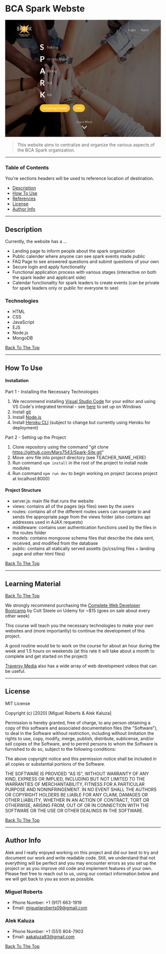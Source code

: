 # BCA Spark Webste

![Project Image](./project_preview.png)

> This website aims to centralize and organize the various aspects of the BCA Spark organization.

---

### Table of Contents
You're sections headers will be used to reference location of destination.

- [Description](#description)
- [How To Use](#how-to-use)
- [References](#references)
- [License](#license)
- [Author Info](#author-info)

---

## Description

Currently, the website has a ...
- Landing page to inform people about the spark organization
- Public calender where anyone can see spark events made public
- FAQ Page to see answered questions and submit questions of your own
- Secure login and apply functionality
- Functional application process with various stages (interactive on both the spark leader and applicant side)
- Calendar functionality for spark leaders to create events (can be private for spark leaders only or public for everyone to see)

### Technologies
- HTML
- CSS
- JavaScript
- EJS
- Node.js
- MongoDB

[Back To The Top](#bca-spark-website)

---

## How To Use

#### Installation

Part 1 - Installing the Necessary Technologies

1. We recommend installing [Visual Studio Code](https://code.visualstudio.com/download) for your editor and using VS Code's integrated terminal - see [here](https://stackoverflow.com/a/50527994) to set up on Windows
2. Install [git](https://git-scm.com/downloads)
3. Install [Node.js](https://nodejs.org/en/download/)
4. Install [Heroku CLI](https://devcenter.heroku.com/articles/heroku-cli#download-and-install) (subject to change but currently using Heroku for deployment)

Part 2 - Setting up the Project

1. Clone repository using the command "git clone https://github.com/Mars7543/Spark-Site.git"
3. Move .env file into project directory (see TEACHER_NAME_HERE)
4. Run command `npm install` in the root of the project to install node modules
5. Run command `npm run dev` to begin working on project (access project at localhost:8000)

#### Project Structure

- server.js: main file that runs the website
- views: contains all of the pages (ejs files) seen by the users
- routes: contains all of the different routes users can navigate to and sends the appropriate page from the views folder (also contains api addresses used in AJAX requests)
- middleware: contains user authentication functions used by the files in the routes folder
- models: contains mongoose schema files that describe the data sent, received, and modified from the database
- public: contains all statically served assetts (js/css/img files + landing page and other html files)

[Back To The Top](#bca-spark-website)

---

## Learning Material
[Back To The Top](#bca-spark-website)

We strongly recommend purchasing the [Complete Web Developer Bootcamp](https://www.udemy.com/course/the-web-developer-bootcamp/) by Colt Steele on Udemy for ~$15 (goes on sale about every other week)

This course will teach you the necessary technologies to make your own websites and (more importantly) to continue the development of this project.

A good routine would be to work on the course for about an hour during the week and 1.5 hours on weekends (at this rate it will take about a month to complete and get started on the project)

[Traversy Media](https://www.youtube.com/user/TechGuyWeb) also has a wide array of web development videos that can be useful.

---

## License

MIT License

Copyright (c) [2020] [Miguel Roberts & Alek Kaluza]

Permission is hereby granted, free of charge, to any person obtaining a copy
of this software and associated documentation files (the "Software"), to deal
in the Software without restriction, including without limitation the rights
to use, copy, modify, merge, publish, distribute, sublicense, and/or sell
copies of the Software, and to permit persons to whom the Software is
furnished to do so, subject to the following conditions:

The above copyright notice and this permission notice shall be included in all
copies or substantial portions of the Software.

THE SOFTWARE IS PROVIDED "AS IS", WITHOUT WARRANTY OF ANY KIND, EXPRESS OR
IMPLIED, INCLUDING BUT NOT LIMITED TO THE WARRANTIES OF MERCHANTABILITY,
FITNESS FOR A PARTICULAR PURPOSE AND NONINFRINGEMENT. IN NO EVENT SHALL THE
AUTHORS OR COPYRIGHT HOLDERS BE LIABLE FOR ANY CLAIM, DAMAGES OR OTHER
LIABILITY, WHETHER IN AN ACTION OF CONTRACT, TORT OR OTHERWISE, ARISING FROM,
OUT OF OR IN CONNECTION WITH THE SOFTWARE OR THE USE OR OTHER DEALINGS IN THE
SOFTWARE.

[Back To The Top](#bca-spark-website)

---

## Author Info

Alek and I really enjoyed working on this project and did our best to try and document our work and write readable code. Still, we understand that not everything will be perfect and you may encounter errors as you set up the project or as you improve old code and implement features of your own. Please feel free to reach out to us, using our contact information below and we will get back to you as soon as possible.

### Miguel Roberts
- Phone Number: +1 (917) 663-1919
- Email: miguelaroberts09@gmail.com

### Alek Kaluza
- Phone Number: +1 (551) 804-7903
- Email: aakaluza83@gmail.com

[Back To The Top](#bca-spark-website)